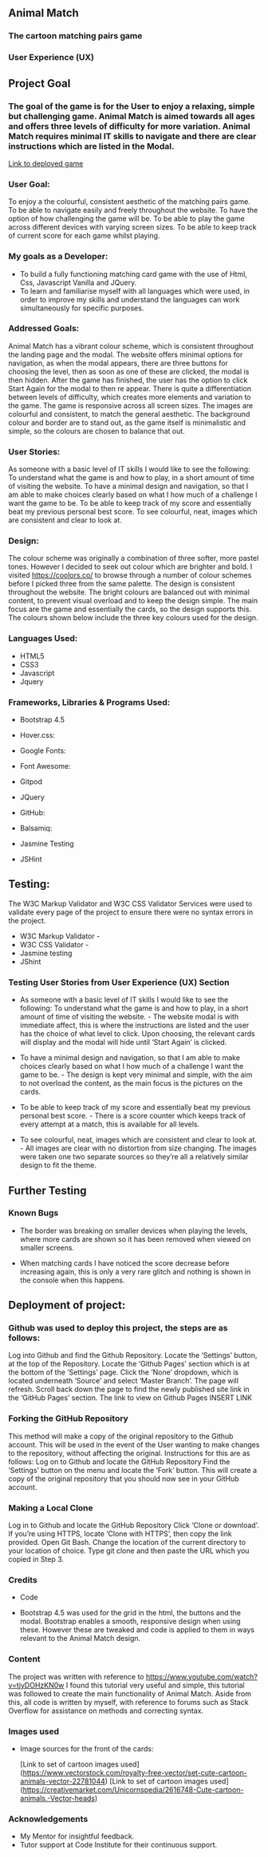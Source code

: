 ## Animal Match 

### The cartoon matching pairs game

### User Experience (UX)

## Project Goal

### The goal of the game is for the User to enjoy a relaxing, simple but challenging game. Animal Match is aimed towards all ages and offers three levels of difficulty for more variation. Animal Match requires minimal IT skills to navigate and there are clear instructions which are listed in the Modal.
 [Link to deployed game](https://cfff226.github.io/matching-cards-game/)

### User Goal:

To enjoy a the colourful, consistent aesthetic of the matching pairs game.
To be able to navigate easily and freely throughout the website.
To have the option of how challenging the game will be.
To be able to play the game across different devices with varying screen sizes.
To be able to keep track of current score for each game whilst playing.

### My goals as a Developer:

* To build a fully functioning matching card game with the use of Html, Css, Javascript Vanilla and JQuery. 
* To learn and familiarise myself with all languages which were used, in order to improve my skills and understand the languages can work simultaneously for specific purposes.

### Addressed Goals:

Animal Match has a vibrant colour scheme, which is consistent throughout the landing page and the modal. 
The website offers minimal options for navigation, as when the modal appears, there are three buttons for choosing the level, then as soon as one of these are clicked, the modal is then hidden. After the game has finished, the user has the option to click Start Again for the modal to then re appear.
There is quite a differentiation between levels of difficulty, which creates more elements and variation to the game.
The game is responsive across all screen sizes.
The images are colourful and consistent, to match the general aesthetic.
The background colour and border are to stand out, as the game itself is minimalistic and simple, so the colours are chosen to balance that out.

### User Stories:

As someone with a basic level of IT skills I would like to see the following:
To understand what the game is and how to play, in a short amount of time of visiting the website.
To have a minimal design and navigation, so that I am able to make choices clearly based on what I how much of a challenge I want the game to be.
To be able to keep track of my score and essentially beat my previous personal best score. 
To see colourful, neat, images which are consistent and clear to look at.


### Design:
The colour scheme was originally a combination of three softer, more pastel tones. However I decided to seek out colour which are brighter and bold. I visited https://coolors.co/ to browse through a number of colour schemes before I picked three from the same palette. The design is consistent throughout the website. The bright colours are balanced out with minimal content, to prevent visual overload and to keep the design simple. The main focus are the game and essentially the cards, so the design supports this. The colours shown below include the three key colours used for the design.

### Languages Used:
* HTML5
* CSS3
* Javascript
* Jquery

### Frameworks, Libraries & Programs Used:

* Bootstrap 4.5 

* Hover.css:

* Google Fonts:

* Font Awesome:

* Gitpod

* JQuery

* GitHub:

* Balsamiq:

* Jasmine Testing

* JSHint

## Testing:

The W3C Markup Validator and W3C CSS Validator Services were used to validate every page of the project to ensure there were no syntax errors in the project.
* W3C Markup Validator -
* W3C CSS Validator - 
* Jasmine testing
* JShint

### Testing User Stories from User Experience (UX) Section

* As someone with a basic level of IT skills I would like to see the following:
To understand what the game is and how to play, in a short amount of time of visiting the website. - The website modal is with immediate affect, this is where the instructions are listed and the user has the choice of what level to click. Upon choosing, the relevant cards will display and the modal will hide until ‘Start Again’  is clicked.

* To have a minimal design and navigation, so that I am able to make choices clearly based on what I how much of a challenge I want the game to be. - The design is kept very minimal and simple, with the aim to not overload the content, as the main focus is the pictures on the cards.

* To be able to keep track of my score and essentially beat my previous personal best score. - There is a score counter which keeps track of every attempt at a match, this is available for all levels.

* To see colourful, neat, images which are consistent and clear to look at. - All images are clear with no distortion from size changing. The images were taken one two separate sources so they’re all a relatively similar design to fit the theme.


## Further Testing

### Known Bugs

* The border was breaking on smaller devices when playing the levels, where more cards are shown so it has been removed when viewed on smaller screens.

* When matching cards I have noticed the score decrease before increasing again, this is only a very rare glitch and nothing is shown in the console when this happens.

## Deployment of project:

### Github was used to deploy this project, the steps are as follows:

Log into Github and find the Github Repository.
Locate the ‘Settings’ button, at the top of the Repository.
Locate the ‘Github Pages’ section which is at the bottom of the ‘Settings’ page.
Click the ‘None’ dropdown, which is located underneath ‘Source’ and select ‘Master Branch’. The page will refresh.
Scroll back down the page to find the newly published site link in the ‘GitHub Pages’ section.	The link to view on Github Pages INSERT LINK

### Forking the GitHub Repository

This method will make a copy of the original repository to the Github account. This will be used in the event of the User wanting to make changes to the repository, without affecting the original. Instructions for this are as follows:
Log on to Github and locate the GitHub Repository
Find the ‘Settings’ button on the menu and locate the ‘Fork’ button.
This will create a copy of the original repository that you should now see in your GitHub account.

### Making a Local Clone

Log in to Github and locate the GitHub Repository
Click ‘Clone or download’.
If you’re using HTTPS, locate ‘Clone with HTTPS’, then copy the link provided.
Open Git Bash.
Change the location of the current directory to your location of choice.
Type git clone and then paste the URL which you copied in Step 3.

### Credits

* Code

* Bootstrap 4.5 was used for the grid in the html, the buttons and the modal. Bootstrap enables a smooth, responsive design when using these. However these are tweaked and code is applied to them in ways relevant to the Animal Match design.

### Content

The project was written with reference to https://www.youtube.com/watch?v=tjyDOHzKN0w
I found this tutorial very useful and simple, this tutorial was followed to create the main functionality of Animal Match. Aside from this, all code is written by myself, with reference to forums such as Stack Overflow for assistance on methods and correcting syntax.


### Images used

* Image sources for the front of the cards:

  [Link to set of cartoon images used] (https://www.vectorstock.com/royalty-free-vector/set-cute-cartoon-animals-vector-22781044)
 [Link to set of cartoon images used] (https://creativemarket.com/Unicornspedia/2616748-Cute-cartoon-animals.-Vector-heads)


### Acknowledgements

* My Mentor for insightful feedback.
* Tutor support at Code Institute for their continuous support.
